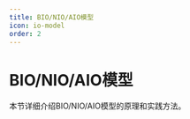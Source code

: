 ```yaml
---
title: BIO/NIO/AIO模型
icon: io-model
order: 2
---
```


# BIO/NIO/AIO模型

本节详细介绍BIO/NIO/AIO模型的原理和实践方法。
